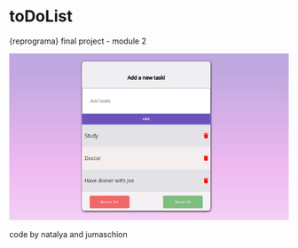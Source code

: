 # toDoList
{reprograma} final project - module 2

![project-img](img/todolist.png)

code by natalya and jumaschion 
